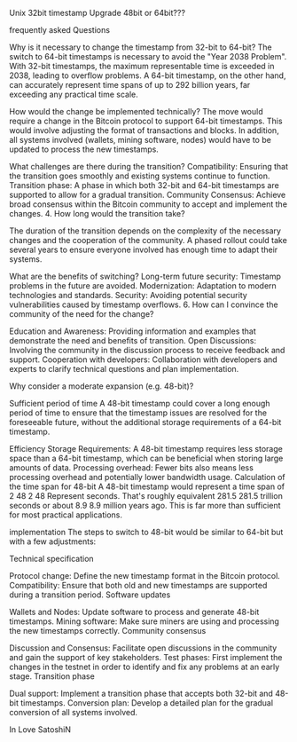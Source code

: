 Unix 32bit timestamp Upgrade 48bit or 64bit???


frequently asked Questions

Why is it necessary to change the timestamp from 32-bit to 64-bit?
The switch to 64-bit timestamps is necessary to avoid the "Year 2038 Problem". With 32-bit timestamps, the maximum representable time is exceeded in 2038, leading to overflow problems. A 64-bit timestamp, on the other hand, can accurately represent time spans of up to 292 billion years, far exceeding any practical time scale.

How would the change be implemented technically?
The move would require a change in the Bitcoin protocol to support 64-bit timestamps. This would involve adjusting the format of transactions and blocks. In addition, all systems involved (wallets, mining software, nodes) would have to be updated to process the new timestamps.

What challenges are there during the transition?
Compatibility: Ensuring that the transition goes smoothly and existing systems continue to function. Transition phase: A phase in which both 32-bit and 64-bit timestamps are supported to allow for a gradual transition. Community Consensus: Achieve broad consensus within the Bitcoin community to accept and implement the changes. 4. How long would the transition take?

The duration of the transition depends on the complexity of the necessary changes and the cooperation of the community. A phased rollout could take several years to ensure everyone involved has enough time to adapt their systems.

What are the benefits of switching?
Long-term future security: Timestamp problems in the future are avoided. Modernization: Adaptation to modern technologies and standards. Security: Avoiding potential security vulnerabilities caused by timestamp overflows. 6. How can I convince the community of the need for the change?

Education and Awareness: Providing information and examples that demonstrate the need and benefits of transition. Open Discussions: Involving the community in the discussion process to receive feedback and support. Cooperation with developers: Collaboration with developers and experts to clarify technical questions and plan implementation.

Why consider a moderate expansion (e.g. 48-bit)?

Sufficient period of time
A 48-bit timestamp could cover a long enough period of time to ensure that the timestamp issues are resolved for the foreseeable future, without the additional storage requirements of a 64-bit timestamp.

Efficiency
Storage Requirements: A 48-bit timestamp requires less storage space than a 64-bit timestamp, which can be beneficial when storing large amounts of data. Processing overhead: Fewer bits also means less processing overhead and potentially lower bandwidth usage. Calculation of the time span for 48-bit A 48-bit timestamp would represent a time span of 2 48 2 48 Represent seconds. That's roughly equivalent 281.5 281.5 trillion seconds or about 8.9 8.9 million years ago. This is far more than sufficient for most practical applications.

implementation The steps to switch to 48-bit would be similar to 64-bit but with a few adjustments:

Technical specification

Protocol change: Define the new timestamp format in the Bitcoin protocol. Compatibility: Ensure that both old and new timestamps are supported during a transition period. Software updates

Wallets and Nodes: Update software to process and generate 48-bit timestamps. Mining software: Make sure miners are using and processing the new timestamps correctly. Community consensus

Discussion and Consensus: Facilitate open discussions in the community and gain the support of key stakeholders. Test phases: First implement the changes in the testnet in order to identify and fix any problems at an early stage. Transition phase

Dual support: Implement a transition phase that accepts both 32-bit and 48-bit timestamps. Conversion plan: Develop a detailed plan for the gradual conversion of all systems involved.

In Love SatoshiN
